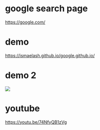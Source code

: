 # google search page
https://google.com/

# demo
https://ismaelash.github.io/google.github.io/

# demo 2
<img src="https://raw.githubusercontent.com/ismaelash/google.github.io/main/google-demo.png" >

# youtube
https://youtu.be/74NfyQB1zVg
